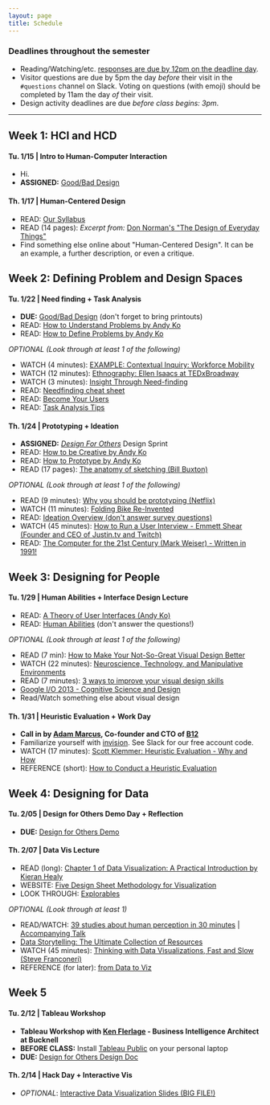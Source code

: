 ```yaml
---
layout: page
title: Schedule
---
```


### Deadlines throughout the semester
- Reading/Watching/etc. [responses are due by 12pm on the deadline day](https://goo.gl/forms/bU0K1N9tXzTDlpTl2).
- Visitor questions are due by 5pm the day _before_ their visit in the `#questions` channel on Slack. Voting on questions (with emoji) should be completed by 11am the day _of_ their visit.
- Design activity deadlines are due _before class begins: 3pm_.

-------------------------

## Week 1: HCI and HCD

#### Tu. 1/15 **| Intro to Human-Computer Interaction**
- Hi.
- **ASSIGNED:** [Good/Bad Design](../designs/goodbad_assn.html)

#### Th. 1/17 **| Human-Centered Design**
- READ: [Our Syllabus](syllabus.html)
- READ (14 pages): _Excerpt from:_ [Don Norman's "The Design of Everyday Things"](https://drive.google.com/open?id=0B9wW7gtF6dvRVmhkckFpSTVsU0E)
- Find something else online about "Human-Centered Design". It can be an example, a further description, or even a critique.

## Week 2: Defining Problem and Design Spaces

#### Tu. 1/22 **| Need finding + Task Analysis**
- **DUE:** [Good/Bad Design](../designs/goodbad_assn.html) (don't forget to bring printouts)
- READ: [How to Understand Problems by Andy Ko](http://faculty.washington.edu/ajko/books/design-methods/how-to-understand-problems.html)
- READ: [How to Define Problems by Andy Ko](http://faculty.washington.edu/ajko/books/design-methods/how-to-define-problems.html)

_OPTIONAL (Look through at least 1 of the following)_
- WATCH (4 minutes): [EXAMPLE: Contextual Inquiry: Workforce Mobility](https://www.youtube.com/watch?v=Gd5fA9UQDjE)
- WATCH (12 minutes): [Ethnography: Ellen Isaacs at TEDxBroadway](https://www.youtube.com/watch?v=nV0jY5VgymI)
- WATCH (3 minutes): [Insight Through Need-finding](http://ecorner.stanford.edu/videos/3135/Insight-Through-Need-Finding)
- READ: [Needfinding cheat sheet](https://drive.google.com/open?id=0B9wW7gtF6dvRS2oxcmRZZl9IbDg)
- READ: [Become Your Users](https://drive.google.com/open?id=0B9wW7gtF6dvRRkpyNngyMlF0RzA)
- READ: [Task Analysis Tips](https://drive.google.com/open?id=0B9wW7gtF6dvRVE5Od3hGZEVsdTA)


#### Th. 1/24 **| Prototyping + Ideation**
- **ASSIGNED:** [_Design For Others_](../designs/visual_assn.html) Design Sprint
- READ: [How to be Creative by Andy Ko](http://faculty.washington.edu/ajko/books/design-methods/how-to-be-creative.html)
- READ: [How to Prototype by Andy Ko](http://faculty.washington.edu/ajko/books/design-methods/how-to-prototype.html)
- READ (17 pages): [The anatomy of sketching (Bill Buxton)](https://drive.google.com/open?id=0B9wW7gtF6dvRX2U0UDZIemgxN3c)

_OPTIONAL (Look through at least 1 of the following)_
- READ (9 minutes): [Why you should be prototyping (Netflix)](https://medium.com/@rachelbinx/why-you-should-be-prototyping-e4f7d55a6848)
- WATCH (11 minutes): [Folding Bike Re-Invented](https://www.youtube.com/watch?v=atTcZ1B6WGY)
- READ: [Ideation Overview (don't answer survey questions)](https://kixlab.org/courses/cs374-spring-2017/classes/08-Ideation/)
- WATCH (45 minutes): [How to Run a User Interview - Emmett Shear (Founder and CEO of Justin.tv and Twitch)](https://www.youtube.com/watch?v=qAws7eXItMk)
- READ: [The Computer for the 21st Century (Mark Weiser) - Written in 1991!](https://www.ics.uci.edu/~corps/phaseii/Weiser-Computer21stCentury-SciAm.pdf)

## Week 3: Designing for People

#### Tu. 1/29 **| Human Abilities + Interface Design Lecture**
- READ: [A Theory of User Interfaces (Andy Ko)](https://faculty.washington.edu/ajko/books/uist/theory.html)
- READ: [Human Abilities](https://www.kixlab.org/courses/cs374-spring-2018/classes/12-Human-Abilities/) (don't answer the questions!)

_OPTIONAL (Look through at least 1 of the following)_
- READ (7 min): [How to Make Your Not-So-Great Visual Design Better](https://medium.com/facebook-design/how-to-make-your-not-so-great-visual-design-better-67972eee3825)
- WATCH (22 minutes): [Neuroscience, Technology, and Manipulative Environments](https://www.youtube.com/watch?v=RiDN-Z1qxIM)
- READ (7 minutes): [3 ways to improve your visual design skills](https://uxdesign.cc/3-ways-to-improve-your-visual-design-skills-fa9dc8e583ff)
- [Google I/O 2013 - Cognitive Science and Design](https://www.youtube.com/watch?v=z2exxj4COhU&feature=youtu.be)
- Read/Watch something else about visual design

#### Th. 1/31 **| Heuristic Evaluation + Work Day**
- **Call in by [Adam Marcus](http://marcua.net/), Co-founder and CTO of [B12](https://www.b12.io/)**
- Familiarize yourself with [invision](https://www.invisionapp.com/). See Slack for our free account code.
- WATCH (17 minutes): [Scott Klemmer: Heuristic Evaluation - Why and How](https://www.youtube.com/watch?v=YZq7nKR9BWw)
- REFERENCE (short): [How to Conduct a Heuristic Evaluation](https://www.interaction-design.org/literature/article/heuristic-evaluation-how-to-conduct-a-heuristic-evaluation)


## Week 4: Designing for Data

#### Tu. 2/05 **| Design for Others Demo Day + Reflection**
- **DUE:** [Design for Others Demo](../designs/visual_assn.html)


#### Th. 2/07 **| Data Vis Lecture**
- READ (long): [Chapter 1 of Data Visualization: A Practical Introduction by Kieran Healy](http://socviz.co/lookatdata.html)
- WEBSITE: [Five Design Sheet Methodology for Visualization](http://fds.design/)
- LOOK THROUGH: [Explorables](https://explorabl.es/all/)


_OPTIONAL (Look through at least 1)_
- READ/WATCH: [39 studies about human perception in 30 minutes](https://medium.com/@kennelliott/39-studies-about-human-perception-in-30-minutes-4728f9e31a73) \| [Accompanying Talk](https://www.youtube.com/watch?v=s0J6EDvlN30)
- [Data Storytelling: The Ultimate Collection of Resources](http://www.juiceanalytics.com/writing/data-storytelling-the-ultimate-collection-of-resources-ii)
- WATCH (45 minutes): [Thinking with Data Visualizations, Fast and Slow (Steve Franconeri)](https://www.youtube.com/watch?v=Jq2Rc0WlYTE)
- REFERENCE (for later): [from Data to Viz](https://www.data-to-viz.com/)

## Week 5

#### Tu. 2/12 **| Tableau Workshop**
- **Tableau Workshop with [Ken Flerlage](https://www.kenflerlage.com/) - Business Intelligence Architect at Bucknell**
- **BEFORE CLASS:** Install [Tableau Public](https://docs.google.com/a/bucknell.edu/document/d/1JStkKuQePhXsmMWd1JR30zPG723nJMYpGtW5s8lJZzM/edit?usp=drive_web) on your personal laptop
- **DUE:** [Design for Others Design Doc](../designs/visual_assn.html)


#### Th. 2/14 **| Hack Day + Interactive Vis**
- _OPTIONAL_: [Interactive Data Visualization Slides (BIG FILE!)](https://drive.google.com/open?id=0B9wW7gtF6dvRYlZKTndqR2lRcFk)

<!--
## Week 6

#### Tu. 2/19 **| User Testing**
- READ (22 slides): [User Testing by Prof. Peck](https://drive.google.com/open?id=0B9wW7gtF6dvRZkxSWksybVk5WTg)
- WATCH: [Rocket Surgery Made Easy: Usability Demo (Steve Krug)](https://www.youtube.com/watch?v=QckIzHC99Xc)


#### Th. 2/21 **| Crowdsourcing + Social Psych**
- DUE: [Design for Understanding Demo](../designs/datavis_assn.html)
- READ: [How Uber Uses Psychological Tricks to Push Its Drivers' Buttons](https://www.nytimes.com/interactive/2017/04/02/technology/uber-drivers-psychological-tricks.html?_r=0)
- READ: [HCI and Collective Intelligence (Jeff Bigham, Michael Bernstein, & Eytan Adar)](http://www.cond.org/ci-chapter.pdf)
- _REFERENCE:_ [People + Computation Slides from Prof. Peck](https://drive.google.com/open?id=0B9wW7gtF6dvRZjhobWktUHNXMms)

_OPTIONAL_
- [The Intellectual Challenge of CSCW: The Gap Between Social Requirements and Technical Feasibility (Mark Ackerman)](http://web.eecs.umich.edu/~ackerm/pub/00a10/hci.final.pdf)

## Week 7

#### Tu. 2/26 **| Conversational Interfaces**
- DUE: [Design for Understanding Doc](../designs/datavis_assn.html)
- _work on chatbots_
- READ (14 minutes): [Technical and social challenges of conversational design](https://uxdesign.cc/my-website-is-now-conversational-here-is-what-i-learned-7e943cc6ace0)
- READ (9 minutes): [How to design a robust chatbot interaction](https://uxdesign.cc/how-to-design-a-robust-chatbot-interaction-8bb6dfae34fb)
- READ: [Conversation Design: Speaking the Same Language (Google)](https://design.google/library/conversation-design-speaking-same-language/)
- READ: [This is how The New York Times is using bots to create more one-to-one experiences with readers](http://www.niemanlab.org/2017/04/this-is-how-the-new-york-times-is-using-bots-to-create-more-one-to-one-experiences-with-readers/)
- WATCH: [Elizabeth Stokoe: The science of analyzing conversations, second by second](https://www.youtube.com/watch?v=MtOG5PK8xDA)
- READ: [HCI for Peace: A Call for Constructive Action](http://homepage.divms.uiowa.edu/~hourcade/hciforpeace.pdf)
- WATCH: Watch a talk from the [HCI for Peace Conference](http://howtobuildpeace.org/bp2014/)

#### Th. 2/28 **| Chatbot Hack Day**
- _Work on chatbots_

## Week 8

#### Tu. 10/10 **| NO CLASS**
- _Fall Break_

#### Th. 10/12 **| Chatbot Demos + Doc**
- WATCH: [Search is Not Yet Solved for Systems OR Searchers (Dan Russell)](https://vimeo.com/209420732)
- DUE: [Design for Tension Demo](../designs/chatbot_assn.html)
- DUE: Chatbot Doc (Sunday at 11pm)

## Week 9

#### Tu. 10/17 **| 3D User Interfaces + Fun**
-  _Start Design for Fun_
- WATCH (17 minutes): [The Wekinator by Rebecca Fiebrink](https://www.youtube.com/watch?v=yc5CL5EoPqg)
- READ: [32.1-2, 32.4-5: 3D User Interfaces](https://www.interaction-design.org/literature/book/the-encyclopedia-of-human-computer-interaction-2nd-ed/3d-user-interfaces)
- WATCH (8 min): [Bill Buxton on Natural User Interfaces](https://www.youtube.com/watch?v=NcdrfacG_y4)
- READ (7 pages): [Make Things Engaging](https://drive.google.com/open?id=0B9wW7gtF6dvRd0lrQUlpQVBHczg)

#### Th. 10/19 **| Leap Motion Hack Day**
- READ: [8 Prototypes that Show the Future of HCI](https://www.fastcodesign.com/3059848/8-incredible-prototypes-that-show-the-future-of-human-computer-interaction)
- READ (4 pages): [Gesture Interfaces: A Step Backward in Usability](http://manoa.hawaii.edu/hci/readings/interactions2010_norman_nielsen.pdf)

## Week 10

#### Tu. 10/24 **| Input Technologies and Techniques**
- READ (35 pages): [Input Technologies and Techniques (Ken Hinckley and Daniel Wigdor)](https://drive.google.com/open?id=0B9wW7gtF6dvROWZXYTVpSzVoaE0)

#### Th. 10/26 **| Design for Fun Demo Day**
- DUE: _Design for Fun Demo Day_

## Week 11

#### Tu. 10/31 **| Affective Computing**
Start [Design for Wellbeing](../designs/emotion_assn.html)

**Note: This will be a GROUP quiz with the intention that one or more group members can focus primarily on javascript/HTML**

_Reading and Watching Track_
- WATCH (~16 minutes): [Rafael Calvo: Time for Technologies to Respect our Psychological Needs](https://www.youtube.com/watch?v=wUvmqKvZQ-0)
- READ (short): [We Need Computers with Empathy](https://www.technologyreview.com/s/609071/we-need-computers-with-empathy/?utm_campaign=Owned+Social&utm_source=Twitter&utm_medium=Owned+Social)
- READ (short): [Why you want your Drone to have Empathy](https://spectrum.ieee.org/automaton/robotics/drones/why-you-want-your-drone-to-have-emotions?utm_source=feedburner&utm_medium=feed&utm_campaign=Feed%3A+IeeeSpectrum+%28IEEE+Spectrum%29)
- WATCH (~45 minutes): [Rosalind Picard: Emotion Technology](https://www.youtube.com/watch?v=su25HMMygaA)
- READ (short): [Affective Computing for HCI](http://vismod.media.mit.edu/pub/tech-reports/TR-490/)
- _For Reference (Optional):_ [Affective Computing by Kristina H&ouml;&ouml;k](https://www.interaction-design.org/literature/book/the-encyclopedia-of-human-computer-interaction-2nd-ed/affective-computing)

_Javascript and JQuery (Do enough to know basics)_
- [Intro to JQuery Codecademy](https://www.codecademy.com/tracks/jquery/resume)
- [Learn JQuery Core](https://learn.jquery.com/using-jquery-core/)
- Look over and understand the code from [Design for Wellbeing](../designs/emotion_assn.html)

#### Th. 11/02 **| Affectiva Hack Day**
_Hack on Affectiva!_
- WATCH (20 minutes): [The Future of Affective Computing](https://www.youtube.com/watch?v=bbGP53IIMfg)

## Week 12

#### Tu. 11/07 **| Intelligent User Interfaces**
- READ (Intro + Principles): [Principles of Mixed-Initiative User Interfaces (Eric Horvitz)](http://erichorvitz.com/chi99horvitz.pdf)
- READ (Intro + Usability Principles): [Steps to Take Before Intelligent User Interfaces Become Real (Kristina H&ouml;&ouml;k)](https://drive.google.com/open?id=0B9wW7gtF6dvRNXU5b1BYaWhPMzg)

#### Th. 11/09 **| Design for Wellbeing Demo Day**
- DUE: _Design for Wellbeing Demo Day_

## Week 13

#### Tu. 11/14 **| Virtual Reality (+ some Augmented Reality)**
_Start Design for Another World_
- READ (7 min): [Applying human-centered design to emerging technologies (IDEO)](https://medium.com/googleplaydev/applying-human-centered-design-to-emerging-technologies-6ad7f39d8d30)
- READ (20 pages): [Virtual Reality Introduction by Steven M. LaValle](http://vr.cs.uiuc.edu/vrch1.pdf)
- READ (7 minutes): [Design Practices in Virtual Reality](https://uxdesign.cc/design-practices-in-virtual-reality-f900f5935826)
- READ (short): [AR Human Interface guidelines by Apple](https://developer.apple.com/ios/human-interface-guidelines/technologies/augmented-reality/)

_SKIM OVER THE FOLLOWING FOR IDEAS!_
- [Opioids haven't solved Chronic Pain. Maybe Virtual Reality Can (WIRED)](https://www.wired.com/story/opioids-havent-solved-chronic-pain-maybe-virtual-reality-can/)
- ['After I feel ecstatic and emotional': Could Virtual Reality Replace Therapy](https://www.theguardian.com/technology/2017/oct/07/virtual-reality-acrophobia-paranoia-fear-of-flying-ptsd-depression-mental-health)
- [Can VR Really Make You More Empathetic? (WIRED)](https://www.wired.com/2016/09/can-vr-really-make-people-empathetic/?mbid=social_twitter)
- [VRST 2017 Technical Papers Preview](https://www.youtube.com/watch?v=zd5zNo8vQEk&feature=youtu.be)

#### Th. 11/16 **| VR Hack Day**
_Hack on VR!_


## Week 14

#### Tu. 11/21 **| Be with people you care about day**
_No class, Thanksgiving Break_

#### Th. 11/23 **| Eat an embarrassing amount of food day**
_No class, Thanksgiving Break_

## Week 15

#### Tu. 11/28 **| VR Hack Day**
_Hack on VR!_
- READ: [Dystopian Virtual Reality is Finally Here (Ian Bogost)](https://www.theatlantic.com/technology/archive/2016/03/virtual-reality-is-just-television-for-the-computer-junkie/475632/)
- READ: [Virtual Reality Frontiers (Steven M. Lavalle)](http://vr.cs.uiuc.edu/vrch13.pdf)

#### Th. 11/30 **| VR Demo Day**
- DUE: _Design for Another World Demo Day_

## Week 16

#### M. 12/4 **| Lunch-Hour Demos!**
- _OPTIONAL!:_ Bring out our favorite demos for food + a lunch-hour demo event.

#### Tu. 12/5 **| Where do we go from here?**
- Wrap-up: _Last Day of the Semester_ -->
